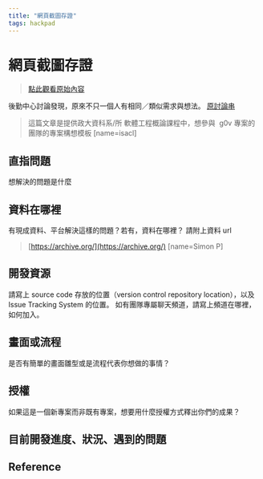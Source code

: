 ```yaml
---
title: "網頁截圖存證"
tags: hackpad
---
```


# 網頁截圖存證

> [點此觀看原始內容](https://g0v.hackpad.tw/Fh2woyLKh3y)

後勤中心討論發現，原來不只一個人有相同／類似需求與想法。
[原討論串](https://www.facebook.com/groups/g0v.general/permalink/608317495911327/)

> 這篇文章是提供政大資科系/所 軟體工程概論課程中，想參與  g0v 專案的團隊的專案構想模板
> [name=isacl]


## 直指問題

想解決的問題是什麼

## 資料在哪裡

有現成資料、平台解決這樣的問題？若有，資料在哪裡？ 請附上資料 url
> [https://archive.org/](https://archive.org/)
> [name=Simon P]


## 開發資源

請寫上 source code 存放的位置（version control repository location），以及 Issue Tracking System 的位置。
如有團隊專屬聊天頻道，請寫上頻道在哪裡，如何加入。

## 畫面或流程

是否有簡單的畫面雛型或是流程代表你想做的事情？

## 授權

如果這是一個新專案而非既有專案，想要用什麼授權方式釋出你們的成果？



## 目前開發進度、狀況、遇到的問題



## Reference


